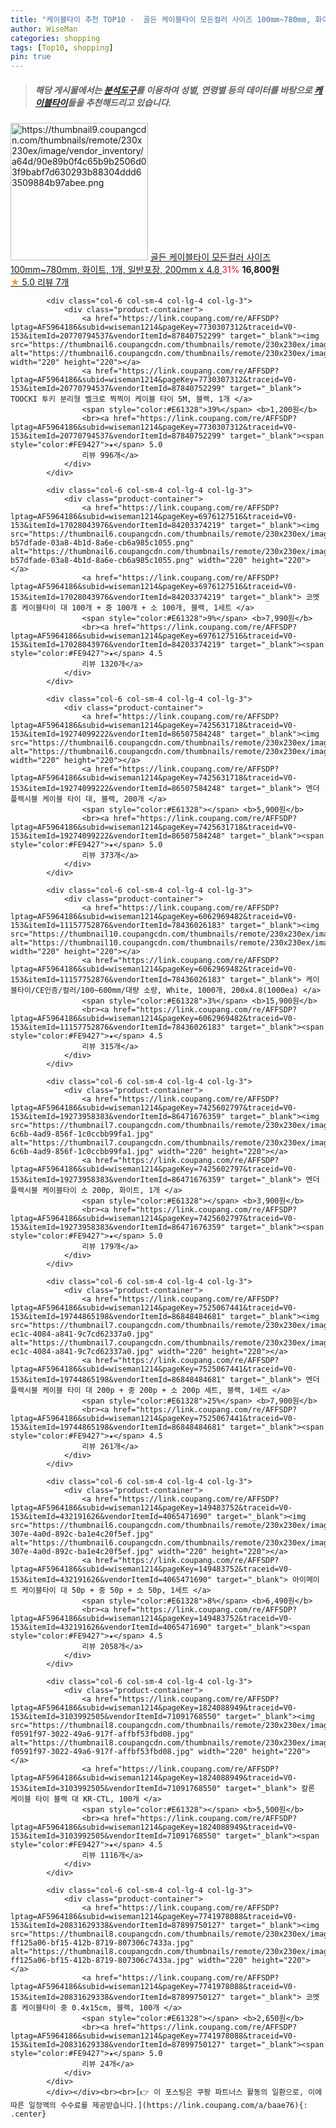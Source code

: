 ```yaml
---
title: "케이블타이 추천 TOP10 -  골든 케이블타이 모든컬러 사이즈 100mm~780mm, 화이트, 1개, 일반포장, 200mm x 4.8 "
author: WiseMan
categories: shopping
tags: [Top10, shopping]
pin: true
---
```


> ##### 해당 게시물에서는 [**분석도구**](https://itemscout.io/)를 이용하여 **성별**, **연령별** 등의 데이터를 바탕으로 [**케이블타이**](https://link.coupang.com/a/baae76)들을 추천해드리고 있습니다.
<div class="container"><div class="row">
            <div class="col-6 col-sm-4 col-lg-4 col-lg-3">
                <div class="product-container">
                    <a href="https://link.coupang.com/re/AFFSDP?lptag=AF5964186&subid=wiseman1214&pageKey=7665341960&traceid=V0-153&itemId=20432653749&vendorItemId=87123522784" target="_blank"><img src="https://thumbnail9.coupangcdn.com/thumbnails/remote/230x230ex/image/vendor_inventory/a64d/90e89b0f4c65b9b2506d03f9babf7d630293b88304ddd63509884b97abee.png" alt="https://thumbnail9.coupangcdn.com/thumbnails/remote/230x230ex/image/vendor_inventory/a64d/90e89b0f4c65b9b2506d03f9babf7d630293b88304ddd63509884b97abee.png" width="220" height="220"></a>
                    <a href="https://link.coupang.com/re/AFFSDP?lptag=AF5964186&subid=wiseman1214&pageKey=7665341960&traceid=V0-153&itemId=20432653749&vendorItemId=87123522784" target="_blank"> 골든 케이블타이 모든컬러 사이즈 100mm~780mm, 화이트, 1개, 일반포장, 200mm x 4.8 </a>
                    <span style="color:#E61328">31%</span> <b>16,800원</b>
                    <br><a href="https://link.coupang.com/re/AFFSDP?lptag=AF5964186&subid=wiseman1214&pageKey=7665341960&traceid=V0-153&itemId=20432653749&vendorItemId=87123522784" target="_blank"><span style="color:#FE9427">★</span> 5.0
                    리뷰 7개</a>
                </div>
            </div>
            
            <div class="col-6 col-sm-4 col-lg-4 col-lg-3">
                <div class="product-container">
                    <a href="https://link.coupang.com/re/AFFSDP?lptag=AF5964186&subid=wiseman1214&pageKey=7730307312&traceid=V0-153&itemId=20770794537&vendorItemId=87840752299" target="_blank"><img src="https://thumbnail6.coupangcdn.com/thumbnails/remote/230x230ex/image/vendor_inventory/a17f/94551b727e5f1116ca0a0d9b3cc9da7497c457f02eb15e59c09d7363b70e.jpg" alt="https://thumbnail6.coupangcdn.com/thumbnails/remote/230x230ex/image/vendor_inventory/a17f/94551b727e5f1116ca0a0d9b3cc9da7497c457f02eb15e59c09d7363b70e.jpg" width="220" height="220"></a>
                    <a href="https://link.coupang.com/re/AFFSDP?lptag=AF5964186&subid=wiseman1214&pageKey=7730307312&traceid=V0-153&itemId=20770794537&vendorItemId=87840752299" target="_blank"> TOOCKI 투키 분리형 벨크로 찍찍이 케이블 타이 5M, 블랙, 1개 </a>
                    <span style="color:#E61328">39%</span> <b>1,200원</b>
                    <br><a href="https://link.coupang.com/re/AFFSDP?lptag=AF5964186&subid=wiseman1214&pageKey=7730307312&traceid=V0-153&itemId=20770794537&vendorItemId=87840752299" target="_blank"><span style="color:#FE9427">★</span> 5.0
                    리뷰 996개</a>
                </div>
            </div>
            
            <div class="col-6 col-sm-4 col-lg-4 col-lg-3">
                <div class="product-container">
                    <a href="https://link.coupang.com/re/AFFSDP?lptag=AF5964186&subid=wiseman1214&pageKey=6976127516&traceid=V0-153&itemId=17028043976&vendorItemId=84203374219" target="_blank"><img src="https://thumbnail6.coupangcdn.com/thumbnails/remote/230x230ex/image/retail/images/1396411786206448-b57dfade-03a8-4b1d-8a6e-cb6a985c1055.png" alt="https://thumbnail6.coupangcdn.com/thumbnails/remote/230x230ex/image/retail/images/1396411786206448-b57dfade-03a8-4b1d-8a6e-cb6a985c1055.png" width="220" height="220"></a>
                    <a href="https://link.coupang.com/re/AFFSDP?lptag=AF5964186&subid=wiseman1214&pageKey=6976127516&traceid=V0-153&itemId=17028043976&vendorItemId=84203374219" target="_blank"> 코멧 홈 케이블타이 대 100개 + 중 100개 + 소 100개, 블랙, 1세트 </a>
                    <span style="color:#E61328">9%</span> <b>7,990원</b>
                    <br><a href="https://link.coupang.com/re/AFFSDP?lptag=AF5964186&subid=wiseman1214&pageKey=6976127516&traceid=V0-153&itemId=17028043976&vendorItemId=84203374219" target="_blank"><span style="color:#FE9427">★</span> 4.5
                    리뷰 1320개</a>
                </div>
            </div>
            
            <div class="col-6 col-sm-4 col-lg-4 col-lg-3">
                <div class="product-container">
                    <a href="https://link.coupang.com/re/AFFSDP?lptag=AF5964186&subid=wiseman1214&pageKey=7425631718&traceid=V0-153&itemId=19274099222&vendorItemId=86507584248" target="_blank"><img src="https://thumbnail6.coupangcdn.com/thumbnails/remote/230x230ex/image/rs_quotation_api/58hsyan1/316fe394f6cc4142b7e3c682f3c70c84.jpg" alt="https://thumbnail6.coupangcdn.com/thumbnails/remote/230x230ex/image/rs_quotation_api/58hsyan1/316fe394f6cc4142b7e3c682f3c70c84.jpg" width="220" height="220"></a>
                    <a href="https://link.coupang.com/re/AFFSDP?lptag=AF5964186&subid=wiseman1214&pageKey=7425631718&traceid=V0-153&itemId=19274099222&vendorItemId=86507584248" target="_blank"> 엔더 플렉시블 케이블 타이 대, 블랙, 200개 </a>
                    <span style="color:#E61328"></span> <b>5,900원</b>
                    <br><a href="https://link.coupang.com/re/AFFSDP?lptag=AF5964186&subid=wiseman1214&pageKey=7425631718&traceid=V0-153&itemId=19274099222&vendorItemId=86507584248" target="_blank"><span style="color:#FE9427">★</span> 5.0
                    리뷰 373개</a>
                </div>
            </div>
            
            <div class="col-6 col-sm-4 col-lg-4 col-lg-3">
                <div class="product-container">
                    <a href="https://link.coupang.com/re/AFFSDP?lptag=AF5964186&subid=wiseman1214&pageKey=6062969482&traceid=V0-153&itemId=11157752876&vendorItemId=78436026183" target="_blank"><img src="https://thumbnail10.coupangcdn.com/thumbnails/remote/230x230ex/image/vendor_inventory/4110/c8b28993711d6477077662c5e4d9e3c3725e489c8db7e911ce648b475d2f.jpg" alt="https://thumbnail10.coupangcdn.com/thumbnails/remote/230x230ex/image/vendor_inventory/4110/c8b28993711d6477077662c5e4d9e3c3725e489c8db7e911ce648b475d2f.jpg" width="220" height="220"></a>
                    <a href="https://link.coupang.com/re/AFFSDP?lptag=AF5964186&subid=wiseman1214&pageKey=6062969482&traceid=V0-153&itemId=11157752876&vendorItemId=78436026183" target="_blank"> 케이블타이/CE인증/컬러/100~600mm/대량 소량, White, 1000개, 200x4.8(1000ea) </a>
                    <span style="color:#E61328">3%</span> <b>15,900원</b>
                    <br><a href="https://link.coupang.com/re/AFFSDP?lptag=AF5964186&subid=wiseman1214&pageKey=6062969482&traceid=V0-153&itemId=11157752876&vendorItemId=78436026183" target="_blank"><span style="color:#FE9427">★</span> 4.5
                    리뷰 315개</a>
                </div>
            </div>
            
            <div class="col-6 col-sm-4 col-lg-4 col-lg-3">
                <div class="product-container">
                    <a href="https://link.coupang.com/re/AFFSDP?lptag=AF5964186&subid=wiseman1214&pageKey=7425602797&traceid=V0-153&itemId=19273958383&vendorItemId=86471676359" target="_blank"><img src="https://thumbnail7.coupangcdn.com/thumbnails/remote/230x230ex/image/retail/images/2023/07/04/18/6/8b404a21-6c6b-4ad9-856f-1c0ccbb99fa1.jpg" alt="https://thumbnail7.coupangcdn.com/thumbnails/remote/230x230ex/image/retail/images/2023/07/04/18/6/8b404a21-6c6b-4ad9-856f-1c0ccbb99fa1.jpg" width="220" height="220"></a>
                    <a href="https://link.coupang.com/re/AFFSDP?lptag=AF5964186&subid=wiseman1214&pageKey=7425602797&traceid=V0-153&itemId=19273958383&vendorItemId=86471676359" target="_blank"> 엔더 플렉시블 케이블타이 소 200p, 화이트, 1개 </a>
                    <span style="color:#E61328"></span> <b>3,900원</b>
                    <br><a href="https://link.coupang.com/re/AFFSDP?lptag=AF5964186&subid=wiseman1214&pageKey=7425602797&traceid=V0-153&itemId=19273958383&vendorItemId=86471676359" target="_blank"><span style="color:#FE9427">★</span> 5.0
                    리뷰 179개</a>
                </div>
            </div>
            
            <div class="col-6 col-sm-4 col-lg-4 col-lg-3">
                <div class="product-container">
                    <a href="https://link.coupang.com/re/AFFSDP?lptag=AF5964186&subid=wiseman1214&pageKey=7525067441&traceid=V0-153&itemId=19744865198&vendorItemId=86848484681" target="_blank"><img src="https://thumbnail7.coupangcdn.com/thumbnails/remote/230x230ex/image/retail/images/2023/08/11/12/9/070ff1a7-ec1c-4084-a841-9c7cd62337a0.jpg" alt="https://thumbnail7.coupangcdn.com/thumbnails/remote/230x230ex/image/retail/images/2023/08/11/12/9/070ff1a7-ec1c-4084-a841-9c7cd62337a0.jpg" width="220" height="220"></a>
                    <a href="https://link.coupang.com/re/AFFSDP?lptag=AF5964186&subid=wiseman1214&pageKey=7525067441&traceid=V0-153&itemId=19744865198&vendorItemId=86848484681" target="_blank"> 엔더 플렉시블 케이블 타이 대 200p + 중 200p + 소 200p 세트, 블랙, 1세트 </a>
                    <span style="color:#E61328">25%</span> <b>7,900원</b>
                    <br><a href="https://link.coupang.com/re/AFFSDP?lptag=AF5964186&subid=wiseman1214&pageKey=7525067441&traceid=V0-153&itemId=19744865198&vendorItemId=86848484681" target="_blank"><span style="color:#FE9427">★</span> 4.5
                    리뷰 261개</a>
                </div>
            </div>
            
            <div class="col-6 col-sm-4 col-lg-4 col-lg-3">
                <div class="product-container">
                    <a href="https://link.coupang.com/re/AFFSDP?lptag=AF5964186&subid=wiseman1214&pageKey=149483752&traceid=V0-153&itemId=432191626&vendorItemId=4065471690" target="_blank"><img src="https://thumbnail6.coupangcdn.com/thumbnails/remote/230x230ex/image/product/image/vendoritem/2019/06/20/4065471690/c926f7f8-307e-4a0d-892c-ba1e4c20f5ef.jpg" alt="https://thumbnail6.coupangcdn.com/thumbnails/remote/230x230ex/image/product/image/vendoritem/2019/06/20/4065471690/c926f7f8-307e-4a0d-892c-ba1e4c20f5ef.jpg" width="220" height="220"></a>
                    <a href="https://link.coupang.com/re/AFFSDP?lptag=AF5964186&subid=wiseman1214&pageKey=149483752&traceid=V0-153&itemId=432191626&vendorItemId=4065471690" target="_blank"> 아이메이트 케이블타이 대 50p + 중 50p + 소 50p, 1세트 </a>
                    <span style="color:#E61328">8%</span> <b>6,490원</b>
                    <br><a href="https://link.coupang.com/re/AFFSDP?lptag=AF5964186&subid=wiseman1214&pageKey=149483752&traceid=V0-153&itemId=432191626&vendorItemId=4065471690" target="_blank"><span style="color:#FE9427">★</span> 4.5
                    리뷰 2058개</a>
                </div>
            </div>
            
            <div class="col-6 col-sm-4 col-lg-4 col-lg-3">
                <div class="product-container">
                    <a href="https://link.coupang.com/re/AFFSDP?lptag=AF5964186&subid=wiseman1214&pageKey=1824088949&traceid=V0-153&itemId=3103992505&vendorItemId=71091768550" target="_blank"><img src="https://thumbnail8.coupangcdn.com/thumbnails/remote/230x230ex/image/retail/images/324278247797342-f0591f97-3022-49a6-917f-affbf53fbd08.jpg" alt="https://thumbnail8.coupangcdn.com/thumbnails/remote/230x230ex/image/retail/images/324278247797342-f0591f97-3022-49a6-917f-affbf53fbd08.jpg" width="220" height="220"></a>
                    <a href="https://link.coupang.com/re/AFFSDP?lptag=AF5964186&subid=wiseman1214&pageKey=1824088949&traceid=V0-153&itemId=3103992505&vendorItemId=71091768550" target="_blank"> 칼론 케이블 타이 블랙 대 KR-CTL, 100개 </a>
                    <span style="color:#E61328"></span> <b>5,500원</b>
                    <br><a href="https://link.coupang.com/re/AFFSDP?lptag=AF5964186&subid=wiseman1214&pageKey=1824088949&traceid=V0-153&itemId=3103992505&vendorItemId=71091768550" target="_blank"><span style="color:#FE9427">★</span> 4.5
                    리뷰 1116개</a>
                </div>
            </div>
            
            <div class="col-6 col-sm-4 col-lg-4 col-lg-3">
                <div class="product-container">
                    <a href="https://link.coupang.com/re/AFFSDP?lptag=AF5964186&subid=wiseman1214&pageKey=7741978088&traceid=V0-153&itemId=20831629338&vendorItemId=87899750127" target="_blank"><img src="https://thumbnail8.coupangcdn.com/thumbnails/remote/230x230ex/image/retail/images/1502554605244279-ff125a06-bf15-412b-8719-807306c7433a.jpg" alt="https://thumbnail8.coupangcdn.com/thumbnails/remote/230x230ex/image/retail/images/1502554605244279-ff125a06-bf15-412b-8719-807306c7433a.jpg" width="220" height="220"></a>
                    <a href="https://link.coupang.com/re/AFFSDP?lptag=AF5964186&subid=wiseman1214&pageKey=7741978088&traceid=V0-153&itemId=20831629338&vendorItemId=87899750127" target="_blank"> 코멧 홈 케이블타이 중 0.4x15cm, 블랙, 100개 </a>
                    <span style="color:#E61328"></span> <b>2,650원</b>
                    <br><a href="https://link.coupang.com/re/AFFSDP?lptag=AF5964186&subid=wiseman1214&pageKey=7741978088&traceid=V0-153&itemId=20831629338&vendorItemId=87899750127" target="_blank"><span style="color:#FE9427">★</span> 5.0
                    리뷰 24개</a>
                </div>
            </div>
            </div></div><br><br>[👉 이 포스팅은 쿠팡 파트너스 활동의 일환으로, 이에 따른 일정액의 수수료를 제공받습니다.](https://link.coupang.com/a/baae76){: .center}